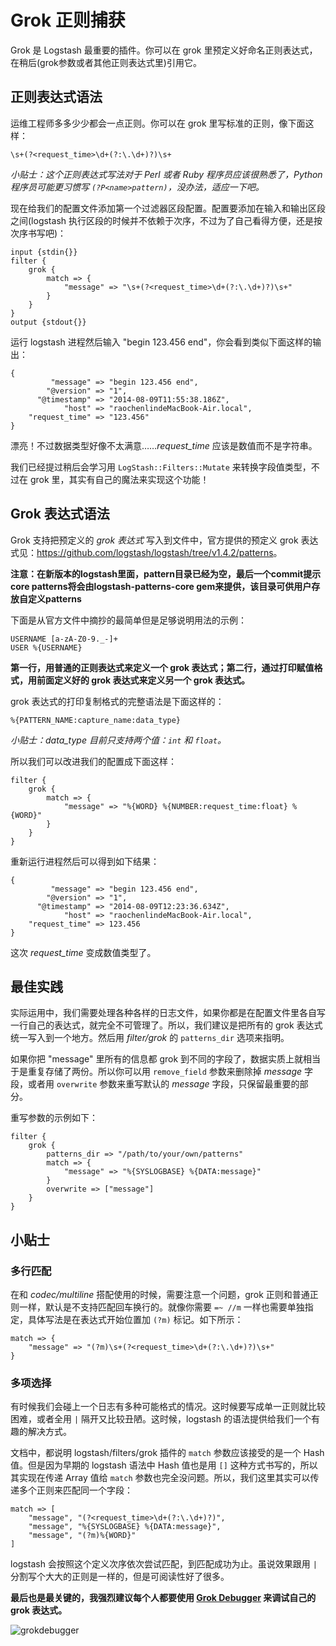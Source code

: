 # Grok 正则捕获

Grok 是 Logstash 最重要的插件。你可以在 grok 里预定义好命名正则表达式，在稍后(grok参数或者其他正则表达式里)引用它。

## 正则表达式语法

运维工程师多多少少都会一点正则。你可以在 grok 里写标准的正则，像下面这样：

```
\s+(?<request_time>\d+(?:\.\d+)?)\s+
```

*小贴士：这个正则表达式写法对于 Perl 或者 Ruby 程序员应该很熟悉了，Python 程序员可能更习惯写 `(?P<name>pattern)`，没办法，适应一下吧。*

现在给我们的配置文件添加第一个过滤器区段配置。配置要添加在输入和输出区段之间(logstash 执行区段的时候并不依赖于次序，不过为了自己看得方便，还是按次序书写吧)：

```
input {stdin{}}
filter {
    grok {
        match => {
            "message" => "\s+(?<request_time>\d+(?:\.\d+)?)\s+"
        }
    }
}
output {stdout{}}
```

运行 logstash 进程然后输入 "begin 123.456 end"，你会看到类似下面这样的输出：

```
{
         "message" => "begin 123.456 end",
        "@version" => "1",
      "@timestamp" => "2014-08-09T11:55:38.186Z",
            "host" => "raochenlindeMacBook-Air.local",
    "request_time" => "123.456"
}
```

漂亮！不过数据类型好像不太满意……*request_time* 应该是数值而不是字符串。

我们已经提过稍后会学习用 `LogStash::Filters::Mutate` 来转换字段值类型，不过在 grok 里，其实有自己的魔法来实现这个功能！

## Grok 表达式语法

Grok 支持把预定义的 *grok 表达式* 写入到文件中，官方提供的预定义 grok 表达式见：<https://github.com/logstash/logstash/tree/v1.4.2/patterns>。

**注意：在新版本的logstash里面，pattern目录已经为空，最后一个commit提示core patterns将会由logstash-patterns-core gem来提供，该目录可供用户存放自定义patterns**

下面是从官方文件中摘抄的最简单但是足够说明用法的示例：

```
USERNAME [a-zA-Z0-9._-]+
USER %{USERNAME}
```

**第一行，用普通的正则表达式来定义一个 grok 表达式；第二行，通过打印赋值格式，用前面定义好的 grok 表达式来定义另一个 grok 表达式。**

grok 表达式的打印复制格式的完整语法是下面这样的：

```
%{PATTERN_NAME:capture_name:data_type}
```

*小贴士：data_type 目前只支持两个值：`int` 和 `float`。*

所以我们可以改进我们的配置成下面这样：

```
filter {
    grok {
        match => {
            "message" => "%{WORD} %{NUMBER:request_time:float} %{WORD}"
        }
    }
}
```

重新运行进程然后可以得到如下结果：

```
{
         "message" => "begin 123.456 end",
        "@version" => "1",
      "@timestamp" => "2014-08-09T12:23:36.634Z",
            "host" => "raochenlindeMacBook-Air.local",
    "request_time" => 123.456
}
```

这次 *request_time* 变成数值类型了。

## 最佳实践

实际运用中，我们需要处理各种各样的日志文件，如果你都是在配置文件里各自写一行自己的表达式，就完全不可管理了。所以，我们建议是把所有的 grok 表达式统一写入到一个地方。然后用 *filter/grok* 的 `patterns_dir` 选项来指明。

如果你把 "message" 里所有的信息都 grok 到不同的字段了，数据实质上就相当于是重复存储了两份。所以你可以用 `remove_field` 参数来删除掉 *message* 字段，或者用 `overwrite` 参数来重写默认的 *message* 字段，只保留最重要的部分。

重写参数的示例如下：

```
filter {
    grok {
        patterns_dir => "/path/to/your/own/patterns"
        match => {
            "message" => "%{SYSLOGBASE} %{DATA:message}"
        }
        overwrite => ["message"]
    }
}
```

## 小贴士

### 多行匹配

在和 *codec/multiline* 搭配使用的时候，需要注意一个问题，grok 正则和普通正则一样，默认是不支持匹配回车换行的。就像你需要 `=~ //m` 一样也需要单独指定，具体写法是在表达式开始位置加 `(?m)` 标记。如下所示：

```
match => {
    "message" => "(?m)\s+(?<request_time>\d+(?:\.\d+)?)\s+"
}
```

### 多项选择

有时候我们会碰上一个日志有多种可能格式的情况。这时候要写成单一正则就比较困难，或者全用 `|` 隔开又比较丑陋。这时候，logstash 的语法提供给我们一个有趣的解决方式。

文档中，都说明 logstash/filters/grok 插件的 `match` 参数应该接受的是一个 Hash 值。但是因为早期的 logstash 语法中 Hash 值也是用 `[]` 这种方式书写的，所以其实现在传递 Array 值给 `match` 参数也完全没问题。所以，我们这里其实可以传递多个正则来匹配同一个字段：

```
match => [
    "message", "(?<request_time>\d+(?:\.\d+)?)",
    "message", "%{SYSLOGBASE} %{DATA:message}",
    "message", "(?m)%{WORD}"
]
```

logstash 会按照这个定义次序依次尝试匹配，到匹配成功为止。虽说效果跟用 `|` 分割写个大大的正则是一样的，但是可阅读性好了很多。

**最后也是最关键的，我强烈建议每个人都要使用 [Grok Debugger](http://grokdebug.herokuapp.com) 来调试自己的 grok 表达式。**

![grokdebugger](http://www.elasticsearch.org/content/uploads/2014/10/Screen-Shot-2014-10-22-at-00.37.37.png)
